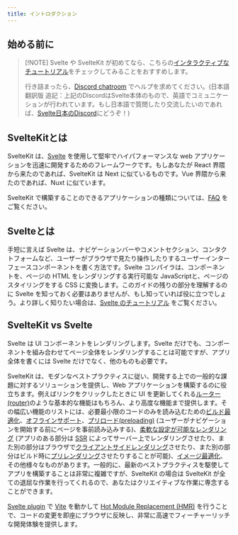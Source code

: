 ```yaml
---
title: イントロダクション
---
```


## 始める前に <!--Before-we-begin-->

> [!NOTE] Svelte や SvelteKit が初めてなら、こちらの[インタラクティブなチュートリアル](/tutorial/kit)をチェックしてみることをおすすめします。
>
> 行き詰まったら、[Discord chatroom](https://svelte.dev/chat) でヘルプを求めてください。(日本語翻訳版 追記：上記のDiscordはSvelte本体のもので、英語でコミュニケーションが行われています。もし日本語で質問したり交流したいのであれば、[Svelte日本のDiscord](https://discord.com/invite/YTXq3ZtBbx)にどうぞ！)

## SvelteKitとは <!--What-is-SvelteKit-->

SvelteKit は、[Svelte](../svelte) を使用して堅牢でハイパフォーマンスな web アプリケーションを迅速に開発するためのフレームワークです。もしあなたが React 界隈から来たのであれば、SvelteKit は Next に似ているものです。Vue 界隈から来たのであれば、Nuxt に似ています。

SvelteKit で構築することのできるアプリケーションの種類については、[FAQ](faq#What-can-I-make-with-SvelteKit) をご覧ください。

## Svelteとは <!--What-is-Svelte-->

手短に言えば Svelte は、ナビゲーションバーやコメントセクション、コンタクトフォームなど、ユーザーがブラウザで見たり操作したりするユーザーインターフェースコンポーネントを書く方法です。Svelte コンパイラは、コンポーネントを、ページの HTML をレンダリングする実行可能な JavaScriptと、ページのスタイリングをする CSS に変換します。このガイドの残りの部分を理解するのに Svelte を知っておく必要はありませんが、もし知っていれば役に立つでしょう。より詳しく知りたい場合は、[Svelte のチュートリアル](/tutorial) をご覧ください。

## SvelteKit vs Svelte

Svelte は UI コンポーネントをレンダリングします。Svelte だけでも、コンポーネントを組み合わせてページ全体をレンダリングすることは可能ですが、アプリ全体を書くには Svelte だけでなく、他のものも必要です。

SvelteKit は、モダンなベストプラクティスに従い、開発する上での一般的な課題に対するソリューションを提供し、Web アプリケーションを構築するのに役立ちます。例えばリンクをクリックしたときに UI を更新してくれる[ルーター(router)](glossary#Routing)のような基本的な機能はもちろん、より高度な機能まで提供します。その幅広い機能のリストには、必要最小限のコードのみを読み込むための[ビルド最適化](https://vitejs.dev/guide/features.html#build-optimizations)、[オフラインサポート](service-workers)、[プリロード(preloading)](link-options#data-sveltekit-preload-data) (ユーザーがナビゲーションを開始する前にページを事前読み込みする)、[柔軟な設定が可能なレンダリング](page-options) (アプリのある部分は [SSR](glossary#SSR) によってサーバー上でレンダリングさせたり、また別の部分はブラウザで[クライアントサイドレンダリング](glossary#CSR)させたり、また別の部分はビルド時に[プリレンダリング](glossary#Prerendering)させたりすることが可能)、[イメージ最適化](images)、その他様々なものがあります。一般的に、最新のベストプラクティスを駆使してアプリを構築することは非常に複雑ですが、SvelteKit の場合は SvelteKit が全ての退屈な作業を行ってくれるので、あなたはクリエイティブな作業に専念することができます。

[Svelte plugin](https://github.com/sveltejs/vite-plugin-svelte) で [Vite](https://vitejs.dev/) を動かして [Hot Module Replacement (HMR)](https://github.com/sveltejs/vite-plugin-svelte/blob/main/docs/config.md#hot) を行うことで、コードの変更を即座にブラウザに反映し、非常に高速でフィーチャーリッチな開発体験を提供します。

